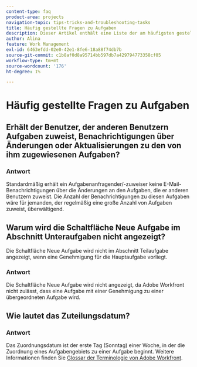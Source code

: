 ```yaml
---
content-type: faq
product-area: projects
navigation-topic: tips-tricks-and-troubleshooting-tasks
title: Häufig gestellte Fragen zu Aufgaben
description: Dieser Artikel enthält eine Liste der am häufigsten gestellten Fragen zu Aufgaben in Adobe Workfront.
author: Alina
feature: Work Management
exl-id: 6463efdd-02e0-42e1-8fe6-18a88f74db7b
source-git-commit: c1b8af0d8a95714bb597db7a429794773358cf05
workflow-type: tm+mt
source-wordcount: '176'
ht-degree: 1%

---
```


# Häufig gestellte Fragen zu Aufgaben

## Erhält der Benutzer, der anderen Benutzern Aufgaben zuweist, Benachrichtigungen über Änderungen oder Aktualisierungen zu den von ihm zugewiesenen Aufgaben?

### Antwort

Standardmäßig erhält ein Aufgabenanfragender/-zuweiser keine E-Mail-Benachrichtigungen über die Änderungen an den Aufgaben, die er anderen Benutzern zuweist. Die Anzahl der Benachrichtigungen zu diesen Aufgaben wäre für jemanden, der regelmäßig eine große Anzahl von Aufgaben zuweist, überwältigend.

## Warum wird die Schaltfläche Neue Aufgabe im Abschnitt Unteraufgaben nicht angezeigt?

Die Schaltfläche Neue Aufgabe wird nicht im Abschnitt Teilaufgabe angezeigt, wenn eine Genehmigung für die Hauptaufgabe vorliegt.

### Antwort

Die Schaltfläche Neue Aufgabe wird nicht angezeigt, da Adobe Workfront nicht zulässt, dass eine Aufgabe mit einer Genehmigung zu einer übergeordneten Aufgabe wird.

## Wie lautet das Zuteilungsdatum?

### Antwort

Das Zuordnungsdatum ist der erste Tag (Sonntag) einer Woche, in der die Zuordnung eines Aufgabengebiets zu einer Aufgabe beginnt. Weitere Informationen finden Sie [Glossar der Terminologie von Adobe Workfront](../../../workfront-basics/navigate-workfront/workfront-navigation/workfront-terminology-glossary.md).
